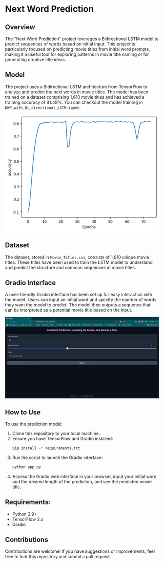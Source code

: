 # Next Word Prediction

## Overview
The "Next Word Prediction" project leverages a Bidirectional LSTM model to predict sequences of words based on initial input. This project is particularly focused on predicting movie titles from initial word prompts, making it a useful tool for exploring patterns in movie title naming or for generating creative title ideas.

## Model
The project uses a Bidirectional LSTM architecture from TensorFlow to analyze and predict the next words in movie titles. The model has been trained on a dataset comprising 1,610 movie titles and has achieved a training accuracy of 81.49%. You can checkout the model training in `NWP_with_Bi_directional_LSTM.ipynb`.

![Model Accuracy](images/accuracy.png)

## Dataset
The dataset, stored in `Movie_Titles.csv`, consists of 1,610 unique movie titles. These titles have been used to train the LSTM model to understand and predict the structure and common sequences in movie titles.

## Gradio Interface
A user-friendly Gradio interface has been set up for easy interaction with the model. Users can input an initial word and specify the number of words they want the model to predict. The model then outputs a sequence that can be interpreted as a potential movie title based on the input.

![Gradio GUI](images/GUI.png)

## How to Use
To use the prediction model:
1. Clone this repository to your local machine.
2. Ensure you have TensorFlow and Gradio installed:
   ```bash
   pip install -r requirements.txt
3. Run the script to launch the Gradio interface:
   ```bash
   python app.py
4. Access the Gradio web interface in your browser, input your initial word and the desired length of the prediction, and see the predicted movie title.

## Requirements:
- Python 3.9+
- TensorFlow 2.x
- Gradio

## Contributions
Contributions are welcome! If you have suggestions or improvements, feel free to fork this repository and submit a pull request.

